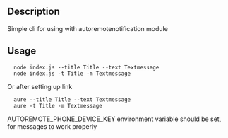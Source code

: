 ## Description
Simple cli for using with autoremotenotification module


## Usage
      
      node index.js --title Title --text Textmessage
      node index.js -t Title -m Textmessage

Or after setting up link
      
      aure --title Title --text Textmessage
      aure -t Title -m Textmessage

AUTOREMOTE_PHONE_DEVICE_KEY environment variable should be set, for messages to work properly